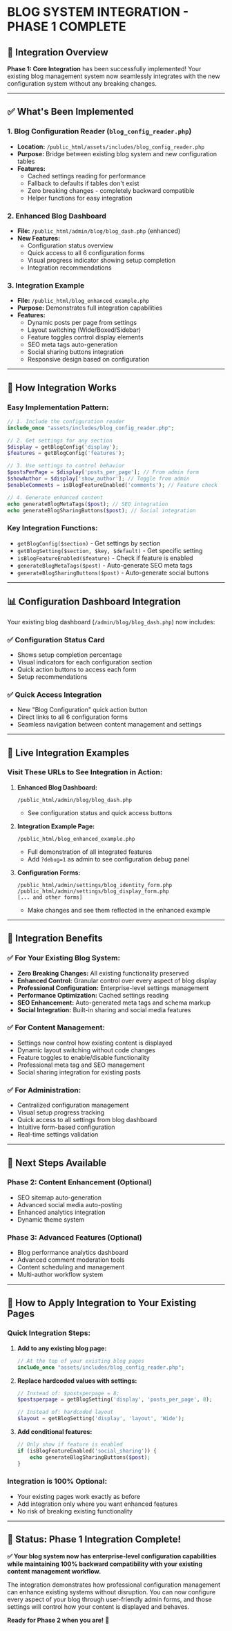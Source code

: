 # BLOG SYSTEM INTEGRATION - PHASE 1 COMPLETE

## 🎯 **Integration Overview**

**Phase 1: Core Integration** has been successfully implemented! Your existing blog management system now seamlessly integrates with the new configuration system without any breaking changes.

---

## ✅ **What's Been Implemented**

### **1. Blog Configuration Reader (`blog_config_reader.php`)**
- **Location:** `/public_html/assets/includes/blog_config_reader.php`
- **Purpose:** Bridge between existing blog system and new configuration tables
- **Features:**
  - Cached settings reading for performance
  - Fallback to defaults if tables don't exist
  - Zero breaking changes - completely backward compatible
  - Helper functions for easy integration

### **2. Enhanced Blog Dashboard**
- **File:** `/public_html/admin/blog/blog_dash.php` (enhanced)
- **New Features:**
  - Configuration status overview
  - Quick access to all 6 configuration forms
  - Visual progress indicator showing setup completion
  - Integration recommendations

### **3. Integration Example**
- **File:** `/public_html/blog_enhanced_example.php`
- **Purpose:** Demonstrates full integration capabilities
- **Features:**
  - Dynamic posts per page from settings
  - Layout switching (Wide/Boxed/Sidebar)
  - Feature toggles control display elements
  - SEO meta tags auto-generation
  - Social sharing buttons integration
  - Responsive design based on configuration

---

## 🚀 **How Integration Works**

### **Easy Implementation Pattern:**
```php
// 1. Include the configuration reader
include_once "assets/includes/blog_config_reader.php";

// 2. Get settings for any section
$display = getBlogConfig('display');
$features = getBlogConfig('features');

// 3. Use settings to control behavior
$postsPerPage = $display['posts_per_page']; // From admin form
$showAuthor = $display['show_author']; // Toggle from admin
$enableComments = isBlogFeatureEnabled('comments'); // Feature check

// 4. Generate enhanced content
echo generateBlogMetaTags($post); // SEO integration
echo generateBlogSharingButtons($post); // Social integration
```

### **Key Integration Functions:**
- `getBlogConfig($section)` - Get settings by section
- `getBlogSetting($section, $key, $default)` - Get specific setting
- `isBlogFeatureEnabled($feature)` - Check if feature is enabled
- `generateBlogMetaTags($post)` - Auto-generate SEO meta tags
- `generateBlogSharingButtons($post)` - Auto-generate social buttons

---

## 📊 **Configuration Dashboard Integration**

Your existing blog dashboard (`/admin/blog/blog_dash.php`) now includes:

### **✅ Configuration Status Card**
- Shows setup completion percentage
- Visual indicators for each configuration section
- Quick action buttons to access each form
- Setup recommendations

### **✅ Quick Access Integration**
- New "Blog Configuration" quick action button
- Direct links to all 6 configuration forms
- Seamless navigation between content management and settings

---

## 🎨 **Live Integration Examples**

### **Visit These URLs to See Integration in Action:**

1. **Enhanced Blog Dashboard:**
   ```
   /public_html/admin/blog/blog_dash.php
   ```
   - See configuration status and quick access buttons

2. **Integration Example Page:**
   ```
   /public_html/blog_enhanced_example.php
   ```
   - Full demonstration of all integrated features
   - Add `?debug=1` as admin to see configuration debug panel

3. **Configuration Forms:**
   ```
   /public_html/admin/settings/blog_identity_form.php
   /public_html/admin/settings/blog_display_form.php
   [... and other forms]
   ```
   - Make changes and see them reflected in the enhanced example

---

## 🔧 **Integration Benefits**

### **✅ For Your Existing Blog System:**
- **Zero Breaking Changes:** All existing functionality preserved
- **Enhanced Control:** Granular control over every aspect of blog display
- **Professional Configuration:** Enterprise-level settings management
- **Performance Optimization:** Cached settings reading
- **SEO Enhancement:** Auto-generated meta tags and schema markup
- **Social Integration:** Built-in sharing and social media features

### **✅ For Content Management:**
- Settings now control how existing content is displayed
- Dynamic layout switching without code changes
- Feature toggles to enable/disable functionality
- Professional meta tag and SEO management
- Social sharing integration for existing posts

### **✅ For Administration:**
- Centralized configuration management
- Visual setup progress tracking
- Quick access to all settings from blog dashboard
- Intuitive form-based configuration
- Real-time settings validation

---

## 🚀 **Next Steps Available**

### **Phase 2: Content Enhancement (Optional)**
- SEO sitemap auto-generation
- Advanced social media auto-posting
- Enhanced analytics integration
- Dynamic theme system

### **Phase 3: Advanced Features (Optional)**
- Blog performance analytics dashboard
- Advanced comment moderation tools
- Content scheduling and management
- Multi-author workflow system

---

## 📝 **How to Apply Integration to Your Existing Pages**

### **Quick Integration Steps:**

1. **Add to any existing blog page:**
   ```php
   // At the top of your existing blog pages
   include_once "assets/includes/blog_config_reader.php";
   ```

2. **Replace hardcoded values with settings:**
   ```php
   // Instead of: $postsperpage = 8;
   $postsperpage = getBlogSetting('display', 'posts_per_page', 8);
   
   // Instead of: hardcoded layout
   $layout = getBlogSetting('display', 'layout', 'Wide');
   ```

3. **Add conditional features:**
   ```php
   // Only show if feature is enabled
   if (isBlogFeatureEnabled('social_sharing')) {
       echo generateBlogSharingButtons($post);
   }
   ```

### **Integration is 100% Optional:**
- Your existing pages work exactly as before
- Add integration only where you want enhanced features
- No risk of breaking existing functionality

---

## 🎉 **Status: Phase 1 Integration Complete!**

**✅ Your blog system now has enterprise-level configuration capabilities while maintaining 100% backward compatibility with your existing content management workflow.**

The integration demonstrates how professional configuration management can enhance existing systems without disruption. You can now configure every aspect of your blog through user-friendly admin forms, and those settings will control how your content is displayed and behaves.

**Ready for Phase 2 when you are!** 🚀
